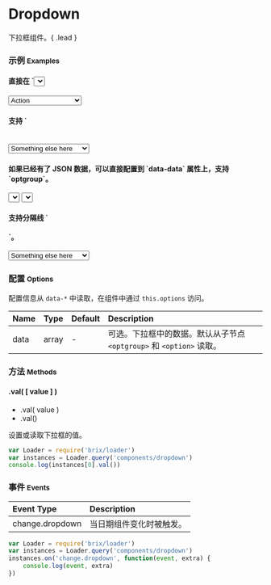 # Dropdown

下拉框组件。{ .lead }

### 示例 <small>Examples</small>

<style type="text/css">
    .dropdown .dropdown-toggle {
        height: 32px;
        padding-top: 5px;
    }
    .dropdown .dropdown-toggle .dropdown-toggle-label {
        display: inline-block;
        min-width: 100px;
        text-align: left;
    }
</style>

<div class="bs-example">
    <div class="content">
        <h4>直接在 `<select>` 节点上附加 `bx-name="components/dropdown"`。</h4>
        <select bx-name="components/dropdown">
            <option value="1">Action</option>
            <option value="2">Another action</option>
            <option value="3">Something else here</option>
        </select>
    </div>
</div>
<div class="bs-example">
    <div class="content">
        <h4>支持 `<optgroup>`。</h4>
        <select bx-name="components/dropdown">
            <optgroup label="optgroup 1">
                <option value="1">Action</option>
            </optgroup>
            <optgroup label="optgroup 2">
                <option value="2">Another action</option>
            </optgroup>
            <optgroup label="optgroup 3">
                <option value="3" selected>Something else here</option>
            </optgroup>
        </select>
    </div>
</div>
<div class="bs-example">
    <div class="content">
        <h4>如果已经有了 JSON 数据，可以直接配置到 `data-data` 属性上，支持 `optgroup`。</h4>
        <select bx-name="components/dropdown" data-data="[
            {
                label: 'Action',
                value: 1
            }, {
                label: 'Another action',
                value: 2,
                selected: true
            }, {
                label: 'Something else here',
                value: 3
            }
        ]"></select>
        <select bx-name="components/dropdown" data-data="[
            {
                label: 'optgroup 1',
                children: [{
                    label: 'Action',
                    value: 1
                }]
            }, {
                label: 'optgroup 2',
                children: [{
                    label: 'Another action',
                    value: 2,
                    selected: true
                }]
            }, {
                label: 'optgroup 3',
                children: [{
                    label: 'Something else here',
                    value: 3
                }]
            }
        ]"></select>
    </div>
</div>
<div class="bs-example">
    <div class="content">
        <h4>支持分隔线 `<option class="divider"></option>`。</h4>
        <select bx-name="components/dropdown">
            <optgroup label="optgroup 1">
                <option value="1">Action</option>
            </optgroup>
            <optgroup label="optgroup 2">
                <option value="2">Another action</option>
            </optgroup>
            <option class="divider"></option>
            <optgroup label="optgroup 3">
                <option value="3" selected>Something else here</option>
            </optgroup>
        </select>
    </div>
</div>
<!-- 响应式 TODO http://silviomoreto.github.io/bootstrap-select/ -->

<script type="text/javascript">
    require(['brix/loader'], function(Loader) {
        Loader.boot(function() {
            var instances = Loader.query('components/dropdown')
            instances.on('change.dropdown', function(event, extra) {
                console.log(
                    event.type,
                    event.namespace,
                    extra
                )
            })
        })
    })
</script>

### 配置 <small>Options</small>

配置信息从 `data-*` 中读取，在组件中通过 `this.options` 访问。

Name | Type | Default | Description
:--- | :--- | :------ | :----------
data | array | - | 可选。下拉框中的数据。默认从子节点 `<optgroup>` 和 `<option>` 读取。

### 方法 <small>Methods</small>

#### .val( [ value ] )

* .val( value )
* .val()

设置或读取下拉框的值。

```js
var Loader = require('brix/loader')
var instances = Loader.query('components/dropdown')
console.log(instances[0].val())
```

### 事件 <small>Events</small>

Event Type | Description
:--------- | :----------
change.dropdown | 当日期组件变化时被触发。

```js
var Loader = require('brix/loader')
var instances = Loader.query('components/dropdown')
instances.on('change.dropdown', function(event, extra) {
    console.log(event, extra)
})
```
